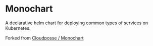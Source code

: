 # Monochart

A declarative helm chart for deploying common types of services on Kubernetes.

Forked from [Cloudposse / Monochart](https://github.com/cloudposse/charts/tree/master/incubator/monochart/)
